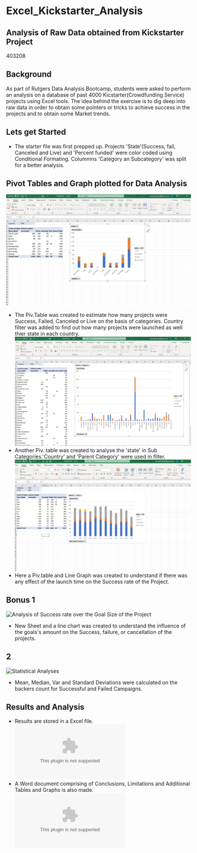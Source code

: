 # Excel_Kickstarter_Analysis
## Analysis of Raw Data obtained from Kickstarter Project
403208
## Background
As part of Rutgers Data Analysis Bootcamp, students were asked to perform an analysis on a database of past 4000 Kicstarter(Crowdfunding Service) projects using Excel tools. The idea behind the exercise is to dig deep into raw data in order to obtain some pointers or tricks to achieve success in the projects and to obtain some Market trends.

## Lets get Started
* The starter file was first prepped up. Projects 'State'(Success, fail, Canceled and Live)  and 'Percent funded' were color coded using Conditional Formating. Colummns 'Category an Subcategory' was split for a better analysis.
## Pivot Tables and Graph plotted for Data Analysis
!['Category Stats'](Images_tables/Category_Stats.png) 
* The Piv.Table was created to estimate how many projects were Success, Failed, Canceled or Live on the basis of categories. Country filter was added to find out how many projects were launched as well thier state in each country.
 !['Sub-category stats](Images_tables/Sub_Category_Stats.png)
 * Another Piv. table was created to analyse the 'state' in Sub Categories.'Country' and 'Parent Category' were used in filter.
 ![Outcomes based on Launch Data](Images_tables/launchdateoutcome.png)
* Here a Piv.table and Line Graph was created to understand if there was any effect of the launch time on the Success rate of the Project.
## Bonus 1
![Analysis of Success rate over the Goal Size of the Project](link)
* New Sheet and a line chart was created to understand the influence of the goals's amount on the Success, failure, or cancellation of the projects.
## 2
![Statistical Analyses ](link)
* Mean, Median, Var and Standard Deviations were calculated on the backers count for Successful and Failed Campaigns.

## Results and Analysis
* Results are stored in a Excel file.
![Kickstarter Analysed Excel sheet](StarterBook.xlsx)
* A Word document comprising of Conclusions, Limitations and Additional Tables and Graphs is also made.  
![Kickstarter Analyses word file](https://github.com/saumya-datascience/Excel_Kickstarter_Analysis/blob/9928a3882d01580a45141cefa5da8f6652bb32be/DataAnalysis_Kickstart_Project.docx)



